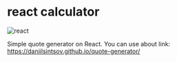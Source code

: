 # react calculator

![react](https://img.shields.io/npm/v/react?color=blue&label=react)

Simple quote generator on React. You can use about link: https://daniilsintsov.github.io/quote-generator/

